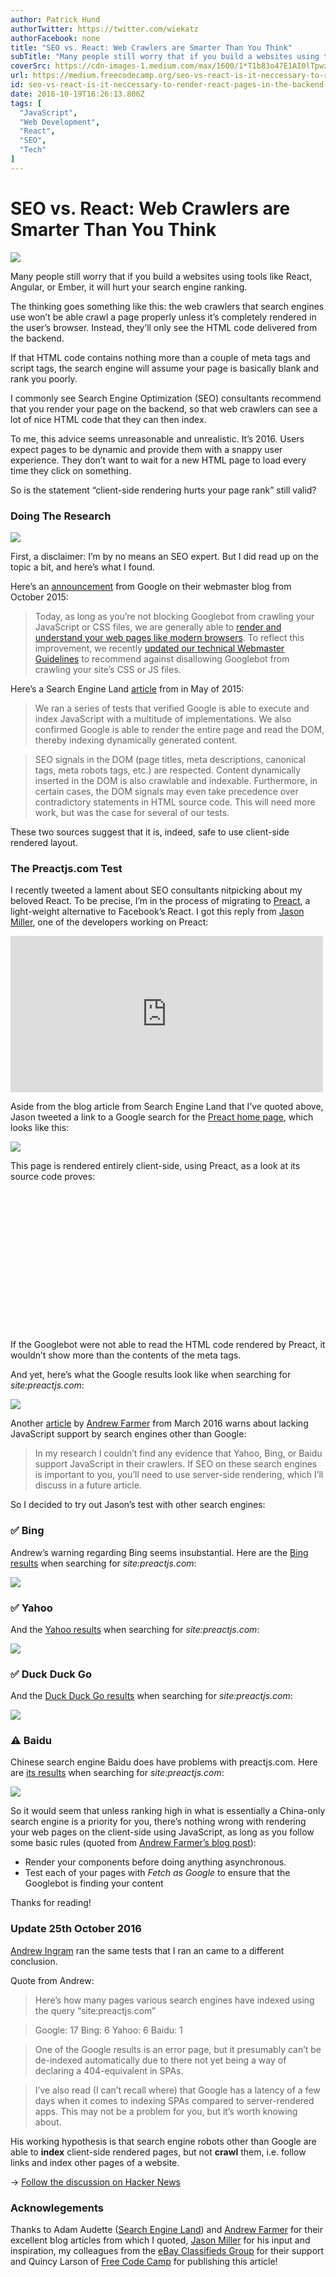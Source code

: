 ```yaml
---
author: Patrick Hund
authorTwitter: https://twitter.com/wiekatz
authorFacebook: none
title: "SEO vs. React: Web Crawlers are Smarter Than You Think"
subTitle: "Many people still worry that if you build a websites using tools like React, Angular, or Ember, it will hurt your search engine ranking...."
coverSrc: https://cdn-images-1.medium.com/max/1600/1*T1b83o47E1AI0lTpwzHVvA.png
url: https://medium.freecodecamp.org/seo-vs-react-is-it-neccessary-to-render-react-pages-in-the-backend-74ce5015c0c9
id: seo-vs-react-is-it-neccessary-to-render-react-pages-in-the-backend-74ce5015c0c9
date: 2016-10-19T16:26:13.806Z
tags: [
  "JavaScript",
  "Web Development",
  "React",
  "SEO",
  "Tech"
]
---
```

# SEO vs. React: Web Crawlers are Smarter Than You Think



![](https://cdn-images-1.medium.com/max/1600/1*T1b83o47E1AI0lTpwzHVvA.png)



Many people still worry that if you build a websites using tools like React, Angular, or Ember, it will hurt your search engine ranking.

The thinking goes something like this: the web crawlers that search engines use won’t be able crawl a page properly unless it’s completely rendered in the user’s browser. Instead, they’ll only see the HTML code delivered from the backend.

If that HTML code contains nothing more than a couple of meta tags and script tags, the search engine will assume your page is basically blank and rank you poorly.

I commonly see Search Engine Optimization (SEO) consultants recommend that you render your page on the backend, so that web crawlers can see a lot of nice HTML code that they can then index.

To me, this advice seems unreasonable and unrealistic. It’s 2016\. Users expect pages to be dynamic and provide them with a snappy user experience. They don’t want to wait for a new HTML page to load every time they click on something.

So is the statement “client-side rendering hurts your page rank” still valid?

### Doing The Research



![](https://cdn-images-1.medium.com/max/1600/1*WjGkGUHaw5k-LRVPXPdmdw.gif)



First, a disclaimer: I’m by no means an SEO expert. But I did read up on the topic a bit, and here’s what I found.

Here’s an [announcement](https://webmasters.googleblog.com/2015/10/deprecating-our-ajax-crawling-scheme.html) from Google on their webmaster blog from October 2015:

> Today, as long as you’re not blocking Googlebot from crawling your JavaScript or CSS files, we are generally able to [render and understand your web pages like modern browsers](http://googlewebmastercentral.blogspot.com/2014/05/understanding-web-pages-better.html). To reflect this improvement, we recently [updated our technical Webmaster Guidelines](http://googlewebmastercentral.blogspot.com/2014/10/updating-our-technical-webmaster.html) to recommend against disallowing Googlebot from crawling your site’s CSS or JS files.

Here’s a Search Engine Land [article](http://searchengineland.com/tested-googlebot-crawls-javascript-heres-learned-220157) from in May of 2015:

> We ran a series of tests that verified Google is able to execute and index JavaScript with a multitude of implementations. We also confirmed Google is able to render the entire page and read the DOM, thereby indexing dynamically generated content.

> SEO signals in the DOM (page titles, meta descriptions, canonical tags, meta robots tags, etc.) are respected. Content dynamically inserted in the DOM is also crawlable and indexable. Furthermore, in certain cases, the DOM signals may even take precedence over contradictory statements in HTML source code. This will need more work, but was the case for several of our tests.

These two sources suggest that it is, indeed, safe to use client-side rendered layout.

### The Preactjs.com Test

I recently tweeted a lament about SEO consultants nitpicking about my beloved React. To be precise, I’m in the process of migrating to [Preact](http://www.preactjs.com/), a light-weight alternative to Facebook’s React. I got this reply from [Jason Miller](https://twitter.com/_developit), one of the developers working on Preact:





<iframe width="500" height="250" src="https://medium.freecodecamp.org/media/955d2ba28194547a63d59534631dc0c5?postId=74ce5015c0c9" data-media-id="955d2ba28194547a63d59534631dc0c5" data-thumbnail="https://i.embed.ly/1/image?url=https%3A%2F%2Fpbs.twimg.com%2Fprofile_images%2F572202555908710400%2Fx_cLOj41_bigger.jpeg&amp;key=4fce0568f2ce49e8b54624ef71a8a5bd" allowfullscreen="" frameborder="0"></iframe>





Aside from the blog article from Search Engine Land that I’ve quoted above, Jason tweeted a link to a Google search for the [Preact home page](http://www.preactjs.com), which looks like this:



![](https://cdn-images-1.medium.com/max/1600/1*BmlCGUpoCeo-M-mJh4SEmQ.png)



This page is rendered entirely client-side, using Preact, as a look at its source code proves:

<pre name="5679" id="5679" class="graf graf--pre graf-after--p"><!DOCTYPE html><html><head></pre>

<pre name="3a53" id="3a53" class="graf graf--pre graf-after--pre"><meta charset="utf-8"></pre>

<pre name="1758" id="1758" class="graf graf--pre graf-after--pre"><title>Preact: Fast 3kb React alternative with the same ES6 API. Components &amp; Virtual DOM.</title></pre>

<pre name="0c0c" id="0c0c" class="graf graf--pre graf-after--pre"><meta name="viewport" content="width=device-width,initial-scale=1,maximum-scale=1,minimal-ui"></pre>

<pre name="8296" id="8296" class="graf graf--pre graf-after--pre"><meta name="mobile-web-app-capable" content="yes"></pre>

<pre name="655e" id="655e" class="graf graf--pre graf-after--pre"><meta name="apple-mobile-web-app-capable" content="yes"></pre>

<pre name="b3a7" id="b3a7" class="graf graf--pre graf-after--pre"><meta name="format-detection" content="telephone=no"></pre>

<pre name="6b36" id="6b36" class="graf graf--pre graf-after--pre"><meta name="theme-color" content="#673AB8"></pre>

<pre name="9ec6" id="9ec6" class="graf graf--pre graf-after--pre"><link rel="manifest" href="/manifest.json"></pre>

<pre name="c871" id="c871" class="graf graf--pre graf-after--pre"><link rel="icon" type="image/png" href="/assets/app-icon-192.png" sizes="192x192"></pre>

<pre name="cd6a" id="cd6a" class="graf graf--pre graf-after--pre"><script>(function(url){window['_boostrap_'+url]=fetch(url);})('/content'+location.pathname.replace(/^\/(repl)?\/?$/, '/index')+'.md');</script></pre>

<pre name="5394" id="5394" class="graf graf--pre graf-after--pre"><link rel="shortcut icon" href="/favicon.ico"></pre>

<pre name="6c9d" id="6c9d" class="graf graf--pre graf-after--pre"><link href="/style.6bae35e4ff9d687cb418.css" rel="stylesheet"></pre>

<pre name="b587" id="b587" class="graf graf--pre graf-after--pre"></head><body></pre>

<pre name="f3a2" id="f3a2" class="graf graf--pre graf-after--pre"><script>(function(i,s,o,g,r,a,m){i['GoogleAnalyticsObject']=r;i[r]=i[r]||function(){(i[r].q=i[r].q||[]).push(arguments)},i[r].l=1*new Date();a=s.createElement(o),m=s.getElementsByTagName(o)[0];a.async=1;a.src=g;m.parentNode.insertBefore(a,m)})(window,document,'script','//www.google-analytics.com/analytics.js','ga');ga('create', 'UA-6031694-20', 'auto');ga('send', 'pageview');</script></pre>

<pre name="4ec7" id="4ec7" class="graf graf--pre graf-after--pre"><script type="text/javascript" src="/bundle.a0afd09fd48712ed0f26.js"></script></pre>

<pre name="1e05" id="1e05" class="graf graf--pre graf-after--pre"></body></html></pre>

If the Googlebot were not able to read the HTML code rendered by Preact, it wouldn’t show more than the contents of the meta tags.

And yet, here’s what the Google results look like when searching for _site:preactjs.com_:



![](https://cdn-images-1.medium.com/max/1600/1*nBjY1kfpImRn2lsPdSdkGg.png)



Another [article](http://andrewhfarmer.com/react-seo/) by [Andrew Farmer](https://twitter.com/ahfarmer) from March 2016 warns about lacking JavaScript support by search engines other than Google:

> In my research I couldn’t find any evidence that Yahoo, Bing, or Baidu support JavaScript in their crawlers. If SEO on these search engines is important to you, you’ll need to use server-side rendering, which I’ll discuss in a future article.

So I decided to try out Jason’s test with other search engines:

### ✅ Bing

Andrew’s warning regarding Bing seems insubstantial. Here are the [Bing results](http://www.bing.com/search?q=site%3Apreactjs.com) when searching for _site:preactjs.com_:



![](https://cdn-images-1.medium.com/max/1600/1*bCcM0TRVImaOF_hVs8HPtg.png)



### ✅ Yahoo

And the [Yahoo results](https://de.search.yahoo.com/search?p=site%3Apreactjs.com&fr=yfp-t-911) when searching for _site:preactjs.com_:



![](https://cdn-images-1.medium.com/max/1600/1*TYNb6bd-o3jQG-sPMGVEIA.png)



### ✅ Duck Duck Go

And the [Duck Duck Go results](https://duckduckgo.com/?q=site%3Apreactjs.com&t=h_&ia=web) when searching for _site:preactjs.com_:



![](https://cdn-images-1.medium.com/max/1600/1*WjfXMyYZz_0W1q_1std4QA.png)



### ⚠️ Baidu

Chinese search engine Baidu does have problems with preactjs.com. Here are [its results](http://www.baidu.com/s?ie=utf-8&f=8&rsv_bp=0&rsv_idx=1&tn=baidu&wd=site%3Apreactjs.com&rsv_pq=95cb9d6800010ec6&rsv_t=6911YYLRspihOnU5UaDpw8Yo%2FPGDwlfONvdplHywgiMlqY198%2BLvxU6yzwI&rqlang=cn&rsv_enter=1&rsv_sug3=17&rsv_sug2=0&inputT=37643&rsv_sug4=37643) when searching for _site:preactjs.com_:



![](https://cdn-images-1.medium.com/max/1600/1*LNI0cw0ZM42y-0uoYRosCQ.png)



So it would seem that unless ranking high in what is essentially a China-only search engine is a priority for you, there’s nothing wrong with rendering your web pages on the client-side using JavaScript, as long as you follow some basic rules (quoted from [Andrew Farmer’s blog post](http://andrewhfarmer.com/react-seo/)):

*   Render your components before doing anything asynchronous.
*   Test each of your pages with _Fetch as Google_ to ensure that the Googlebot is finding your content

Thanks for reading!

### Update 25th October 2016

[Andrew Ingram](https://medium.com/@andrewingram) ran the same tests that I ran an came to a different conclusion.

Quote from Andrew:

> Here’s how many pages various search engines have indexed using the query “site:preactjs.com”

> Google: 17 Bing: 6 Yahoo: 6 Baidu: 1

> One of the Google results is an error page, but it presumably can’t be de-indexed automatically due to there not yet being a way of declaring a 404-equivalent in SPAs.

> I’ve also read (I can’t recall where) that Google has a latency of a few days when it comes to indexing SPAs compared to server-rendered apps. This may not be a problem for you, but it’s worth knowing about.

His working hypothesis is that search engine robots other than Google are able to **index** client-side rendered pages, but not **crawl** them, i.e. follow links and index other pages of a website.

→ [Follow the discussion on Hacker News](https://t.co/IzQFvr11fL)

### Acknowlegements

Thanks to Adam Audette ([Search Engine Land](http://searchengineland.com/)) and [Andrew Farmer](http://andrewhfarmer.com/) for their excellent blog articles from which I quoted, [Jason Miller](https://twitter.com/_developit) for his input and inspiration, my colleagues from the [eBay Classifieds Group](http://www.ebayclassifiedsgroup.com/) for their support and Quincy Larson of [Free Code Camp](https://medium.freecodecamp.com/) for publishing this article!








